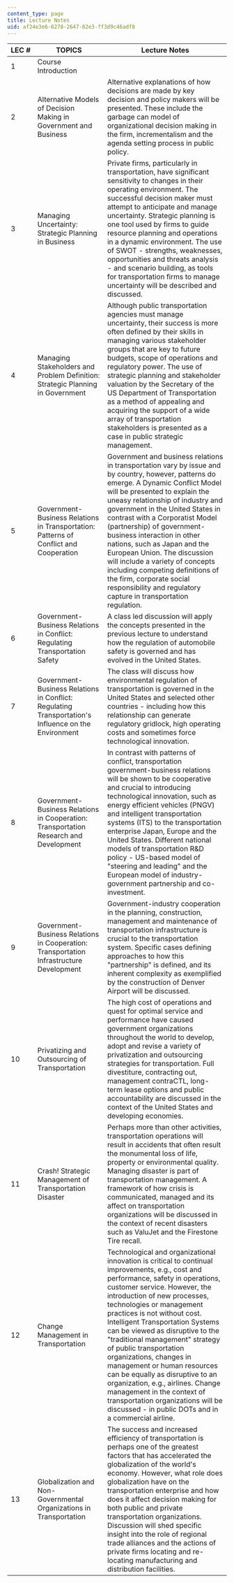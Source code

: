 ```yaml
---
content_type: page
title: Lecture Notes
uid: af24e3e6-6278-2647-82e3-ff3d9c46adf8
---
```


| LEC # | TOPICS | Lecture Notes |
| --- | --- | --- |
| 1 | Course Introduction | &nbsp; |
| 2 | Alternative Models of Decision Making in Government and Business | Alternative explanations of how decisions are made by key decision and policy makers will be presented. These include the garbage can model of organizational decision making in the firm, incrementalism and the agenda setting process in public policy. |
| 3 | Managing Uncertainty: Strategic Planning in Business | Private firms, particularly in transportation, have significant sensitivity to changes in their operating environment. The successful decision maker must attempt to anticipate and manage uncertainty. Strategic planning is one tool used by firms to guide resource planning and operations in a dynamic environment. The use of SWOT - strengths, weaknesses, opportunities and threats analysis - and scenario building, as tools for transportation firms to manage uncertainty will be described and discussed. |
| 4 | Managing Stakeholders and Problem Definition: Strategic Planning in Government | Although public transportation agencies must manage uncertainty, their success is more often defined by their skills in managing various stakeholder groups that are key to future budgets, scope of operations and regulatory power. The use of strategic planning and stakeholder valuation by the Secretary of the US Department of Transportation as a method of appealing and acquiring the support of a wide array of transportation stakeholders is presented as a case in public strategic management. |
| 5 | Government-Business Relations in Transportation: Patterns of Conflict and Cooperation | Government and business relations in transportation vary by issue and by country, however, patterns do emerge. A Dynamic Conflict Model will be presented to explain the uneasy relationship of industry and government in the United States in contrast with a Corporatist Model (partnership) of government-business interaction in other nations, such as Japan and the European Union. The discussion will include a variety of concepts including competing definitions of the firm, corporate social responsibility and regulatory capture in transportation regulation. |
| 6 | Government-Business Relations in Conflict: Regulating Transportation Safety | A class led discussion will apply the concepts presented in the previous lecture to understand how the regulation of automobile safety is governed and has evolved in the United States. |
| 7 | Government-Business Relations in Conflict: Regulating Transportation's Influence on the Environment | The class will discuss how environmental regulation of transportation is governed in the United States and selected other countries - including how this relationship can generate regulatory gridlock, high operating costs and sometimes force technological innovation. |
| 8 | Government-Business Relations in Cooperation: Transportation Research and Development | In contrast with patterns of conflict, transportation government-business relations will be shown to be cooperative and crucial to introducing technological innovation, such as energy efficient vehicles (PNGV) and intelligent transportation systems (ITS) to the transportation enterprise Japan, Europe and the United States. Different national models of transportation R&D policy - US-based model of "steering and leading" and the European model of industry-government partnership and co-investment. |
| 9 | Government-Business Relations in Cooperation: Transportation Infrastructure Development | Government-industry cooperation in the planning, construction, management and maintenance of transportation infrastructure is crucial to the transportation system. Specific cases defining approaches to how this "partnership" is defined, and its inherent complexity as exemplified by the construction of Denver Airport will be discussed. |
| 10 | Privatizing and Outsourcing of Transportation | The high cost of operations and quest for optimal service and performance have caused government organizations throughout the world to develop, adopt and revise a variety of privatization and outsourcing strategies for transportation. Full divestiture, contracting out, management contraCTL, long-term lease options and public accountability are discussed in the context of the United States and developing economies. |
| 11 | Crash! Strategic Management of Transportation Disaster | Perhaps more than other activities, transportation operations will result in accidents that often result the monumental loss of life, property or environmental quality. Managing disaster is part of transportation management. A framework of how crisis is communicated, managed and its affect on transportation organizations will be discussed in the context of recent disasters such as ValuJet and the Firestone Tire recall. |
| 12 | Change Management in Transportation | Technological and organizational innovation is critical to continual improvements, e.g., cost and performance, safety in operations, customer service. However, the introduction of new processes, technologies or management practices is not without cost. Intelligent Transportation Systems can be viewed as disruptive to the "traditional management" strategy of public transportation organizations, changes in management or human resources can be equally as disruptive to an organization, e.g., airlines. Change management in the context of transportation organizations will be discussed - in public DOTs and in a commercial airline. |
| 13 | Globalization and Non-Governmental Organizations in Transportation | The success and increased efficiency of transportation is perhaps one of the greatest factors that has accelerated the globalization of the world's economy. However, what role does globalization have on the transportation enterprise and how does it affect decision making for both public and private transportation organizations. Discussion will shed specific insight into the role of regional trade alliances and the actions of private firms locating and re-locating manufacturing and distribution facilities.